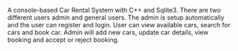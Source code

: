 A console-based Car Rental System with C++ and Sqlite3.
There are two different users admin and general users.
The admin is setup automatically and the user can register and login.
User can view available cars, search for cars and book car.
Admin will add new cars, update car details, view booking and accept or reject booking.
